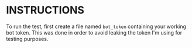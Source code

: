 # INSTRUCTIONS

To run the test, first create a file named `bot_token` containing your working bot token. This was done in order to avoid leaking the token I'm using for testing purposes.
